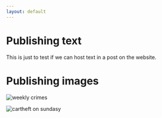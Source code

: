 ```yaml
---
layout: default
---
```


# Publishing text

This is just to test if we can host text in a post on the website.

# Publishing images

![weekly crimes](/PhilipFrischMoller.github.io/imgs/hourly_crimes.png)

![cartheft on sundasy](/PhilipFrischMoller.github.io/imgs/cartheft_sundays.png)
